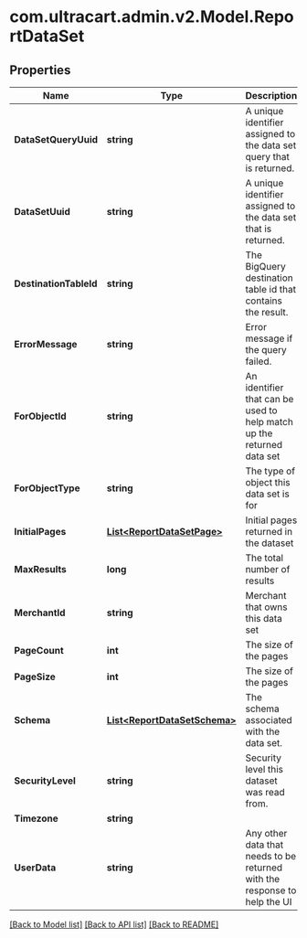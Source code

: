 
# com.ultracart.admin.v2.Model.ReportDataSet

## Properties

Name | Type | Description | Notes
------------ | ------------- | ------------- | -------------
**DataSetQueryUuid** | **string** | A unique identifier assigned to the data set query that is returned. | [optional] 
**DataSetUuid** | **string** | A unique identifier assigned to the data set that is returned. | [optional] 
**DestinationTableId** | **string** | The BigQuery destination table id that contains the result. | [optional] 
**ErrorMessage** | **string** | Error message if the query failed. | [optional] 
**ForObjectId** | **string** | An identifier that can be used to help match up the returned data set | [optional] 
**ForObjectType** | **string** | The type of object this data set is for | [optional] 
**InitialPages** | [**List&lt;ReportDataSetPage&gt;**](ReportDataSetPage.md) | Initial pages returned in the dataset | [optional] 
**MaxResults** | **long** | The total number of results | [optional] 
**MerchantId** | **string** | Merchant that owns this data set | [optional] 
**PageCount** | **int** | The size of the pages | [optional] 
**PageSize** | **int** | The size of the pages | [optional] 
**Schema** | [**List&lt;ReportDataSetSchema&gt;**](ReportDataSetSchema.md) | The schema associated with the data set. | [optional] 
**SecurityLevel** | **string** | Security level this dataset was read from. | [optional] 
**Timezone** | **string** |  | [optional] 
**UserData** | **string** | Any other data that needs to be returned with the response to help the UI | [optional] 

[[Back to Model list]](../README.md#documentation-for-models)
[[Back to API list]](../README.md#documentation-for-api-endpoints)
[[Back to README]](../README.md)

